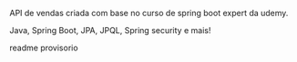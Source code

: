 API de vendas criada com base no curso de spring boot expert da udemy.

Java, Spring Boot, JPA, JPQL, Spring security e mais!

readme provisorio
